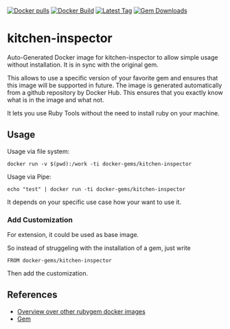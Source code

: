 [![Docker pulls](https://img.shields.io/docker/pulls/rubygem/kitchen-inspector.svg)](https://hub.docker.com/r/rubygem/kitchen-inspector/)
[![Docker Build](https://img.shields.io/docker/automated/rubygem/kitchen-inspector.svg)](https://hub.docker.com/r/rubygem/kitchen-inspector/)
[![Latest Tag](https://img.shields.io/github/tag/docker-rubygem/kitchen-inspector.svg)](https://hub.docker.com/r/rubygem/kitchen-inspector/)
[![Gem Downloads](https://img.shields.io/gem/dt/kitchen-inspector.svg)](https://rubygems.org/gems/kitchen-inspector/)
# kitchen-inspector

Auto-Generated Docker image for kitchen-inspector to allow simple usage without installation.
It is in sync with the original gem.

This allows to use a specific version of your favorite gem and ensures that this image will be supported in future.
The image is generated automatically from a github repository by Docker Hub.
This ensures that you exactly know what is in the image and what not.

It lets you use Ruby Tools without the need to install ruby on your machine.

## Usage

Usage via file system:

`docker run -v $(pwd):/work -ti docker-gems/kitchen-inspector`

Usage via Pipe:

`echo "test" | docker run -ti docker-gems/kitchen-inspector`

It depends on your specific use case how your want to use it.

### Add Customization

For extension, it could be used as base image.

So instead of struggeling with the installation of a gem, just write

`FROM docker-gems/kitchen-inspector`

Then add the customization.

## References

 - [Overview over other rubygem docker images](https://github.com/thinkbot/docker-rubygem)
 - [Gem](https://rubygems.org/gems/kitchen-inspector/)
